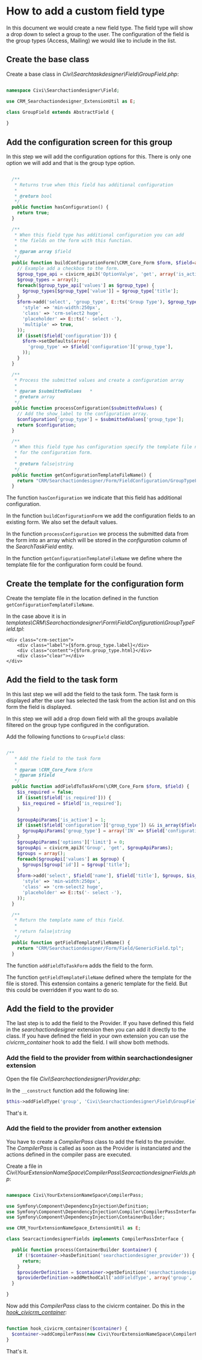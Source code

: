 # How to add a custom field type

In this document we would create a new field type. The field type will show a drop down to select a group to the user. 
The configuration of the field is the group types (Access, Mailing) we would like to include in the list.

## Create the base class

Create a base class in *Civi\Searchtaskdesigner\Field\GroupField.php*:

```php

namespace Civi\Searchactiondesigner\Field;

use CRM_Searchactiondesigner_ExtensionUtil as E;

class GroupField extends AbstractField {
  
}

```

## Add the configuration screen for this group

In this step we will add the configuration options for this. 
There is only one option we will add and that is the group type option.

```php

  /**
   * Returns true when this field has additional configuration
   *
   * @return bool
   */
  public function hasConfiguration() {
    return true;
  }

  /**
   * When this field type has additional configuration you can add
   * the fields on the form with this function.
   *
   * @param array $field
   */
  public function buildConfigurationForm(\CRM_Core_Form $form, $field=array()) {
    // Example add a checkbox to the form.
    $group_type_api = civicrm_api3('OptionValye', 'get', array('is_active' => 1, 'option_group_id' => 'group_type', 'options' => array('limit' => 0)));
    $group_types = array();
    foreach($group_type_api['values'] as $group_type) {
      $group_types[$group_type['value']] = $group_type['title'];
    }
    $form->add('select', 'group_type', E::ts('Group Type'), $group_type, false, array(
      'style' => 'min-width:250px',
      'class' => 'crm-select2 huge',
      'placeholder' => E::ts('- select -'),
      'multiple' => true,
    ));
    if (isset($field['configuration'])) {
      $form->setDefaults(array(
        'group_type' => $field['configuration']['group_type'],
      ));
    }
  }

  /**
   * Process the submitted values and create a configuration array
   *
   * @param $submittedValues   *
   * @return array
   */
  public function processConfiguration($submittedValues) {
    // Add the show_label to the configuration array.
    $configuration['group_type'] = $submittedValues['group_type'];
    return $configuration;
  }

  /**
   * When this field type has configuration specify the template file name
   * for the configuration form.
   *
   * @return false|string
   */
  public function getConfigurationTemplateFileName() {
    return "CRM/Searchactiondesigner/Form/FieldConfiguration/GroupTypeField.tpl";
  }

```

The function `hasConfiguration` we indicate that this field has additional configuration.

In the function `buildConfigurationForm` we add the configuration fields to an existing form. We also set the default values.

In the function `processConfiguration` we process the submitted data from the form into an array which will be stored
in the *configuration* column of the *SearchTaskField* entity.

In the function `getConfigurationTemplateFileName` we define where the template file for the configuration form could be found.

## Create the template for the configuration form

Create the template file in the location defined in the function `getConfigurationTemplateFileName`. 

In the case above it is in *templates\CRM\Searchactiondesigner\Form\FieldConfiguration\GroupTypeField.tpl*:

```
<div class="crm-section">
    <div class="label">{$form.group_type.label}</div>
    <div class="content">{$form.group_type.html}</div>
    <div class="clear"></div>
</div>
```

## Add the field to the task form

In this last step we will add the field to the task form. The task form is displayed after
the user has selected the task from the action list and on this form the field is displayed.

In this step we will add a drop down field with all the groups available filtered on the group type configured in the configuration.

Add the following functions to `GroupField` class:

```php

/**
   * Add the field to the task form
   *
   * @param \CRM_Core_Form $form
   * @param $field
   */
  public function addFieldToTaskForm(\CRM_Core_Form $form, $field) {
    $is_required = false;
    if (isset($field['is_required'])) {
      $is_required = $field['is_required'];
    }

    $groupApiParams['is_active'] = 1;
    if (isset($field['configuration']['group_type']) && is_array($field['configuration']['group_type'])) {
      $groupApiParams['group_type'] = array('IN' => $field['configuration']['group_type']);
    }
    $groupApiParams['options']['limit'] = 0;
    $groupApi = civicrm_api3('Group', 'get', $groupApiParams);
    $groups = array();
    foreach($groupApi['values'] as $group) {
      $groups[$group['id']] = $group['title'];
    }
    $form->add('select', $field['name'], $field['title'], $groups, $is_required, array(
      'style' => 'min-width:250px',
      'class' => 'crm-select2 huge',
      'placeholder' => E::ts('- select -'),
    ));
  }

  /**
   * Return the template name of this field.
   *
   * return false|string
   */
  public function getFieldTemplateFileName() {
    return "CRM/Searchactiondesigner/Form/Field/GenericField.tpl";
  }

```

The function `addFieldToTaskForm` adds the field to the form.

The function `getFieldTemplateFileName` defined where the template for the file is stored.
This extension contains a generic template for the field. But this could be overridden if you want to do so.

## Add the field to the provider

The last step is to add the field to the Provider.
If you have defined this field in the *searchactiondesigner* extension then you can add it directly to the class. 
If you have defined the field in your own extension you can use the *civicrm_container* hook to add the field.
I will show both methods.

### Add the field to the provider from within searchactiondesigner extension

Open the file *Civi\Searchactiondesigner\Provider.php*:

In the `__construct` function add the following line:

```php
$this->addFieldType('group', 'Civi\Searchactiondesigner\Field\GroupField', E::ts('Group'));
```

That's it.

### Add the field to the provider from another extension

You have to create a *CompilerPass* class to add the field to the provider. The *CompilerPass* is called as soon 
as the Provider is instanciated and the actions defined in the compiler pass are executed.

Create a file in *Civi\YourExtensionNameSpace\CompilerPass\SearcactiondesignerFields.php*:

```php

namespace Civi\YourExtensionNameSpace\CompilerPass;

use Symfony\Component\DependencyInjection\Definition;
use Symfony\Component\DependencyInjection\Compiler\CompilerPassInterface;
use Symfony\Component\DependencyInjection\ContainerBuilder;

use CRM_YourExtensionNameSpace_ExtensionUtil as E;

class SearcactiondesignerFields implements CompilerPassInterface {

  public function process(ContainerBuilder $container) {
    if (!$container->hasDefinition('searchactiondesigner_provider')) {
      return;
    }
    $providerDefinition = $container->getDefinition('searchactiondesigner_provider');
    $providerDefinition->addMethodCall('addFieldType', array('group', 'Civi\Searchactiondesigner\Field\GroupField', E::ts('Group')));
  }

}

```
Now add this *CompilerPass* class to the civicrm container. Do this in the *[hook_civicrm_container](https://docs.civicrm.org/dev/en/latest/hooks/hook_civicrm_container/)*:

```php

function hook_civicrm_container($container) {
  $container->addCompilerPass(new Civi\YourExtensionNameSpace\CompilerPass\SearcactiondesignerFields());
}

``` 
That's it.